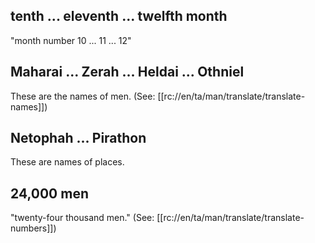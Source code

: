 ## tenth ... eleventh ... twelfth month  ##

"month number 10 ... 11 ... 12"

## Maharai ... Zerah ... Heldai ... Othniel ##

These are the names of men. (See: [[rc://en/ta/man/translate/translate-names]])

## Netophah ... Pirathon ##

These are names of places.

## 24,000 men ##

"twenty-four thousand men." (See: [[rc://en/ta/man/translate/translate-numbers]])